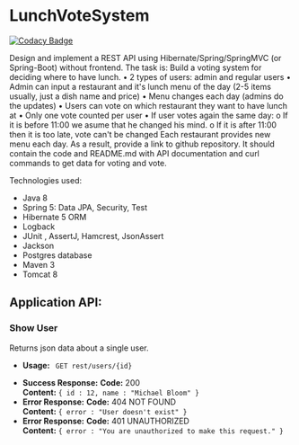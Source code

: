 # LunchVoteSystem
[![Codacy Badge](https://api.codacy.com/project/badge/Grade/875192eba1e046609cd994c0e2f2caa9)](https://www.codacy.com/app/iurpon/LunchVoteSystem?utm_source=github.com&amp;utm_medium=referral&amp;utm_content=iurpon/LunchVoteSystem&amp;utm_campaign=Badge_Grade)

Design and implement a REST API using Hibernate/Spring/SpringMVC (or Spring-Boot) without frontend. The task is: Build a voting system for deciding where to have lunch. •	2 types of users: admin and regular users •	Admin can input a restaurant and it's lunch menu of the day (2-5 items usually, just a dish name and price) •	Menu changes each day (admins do the updates) • Users can vote on which restaurant they want to have lunch at •	Only one vote counted per user •	If user votes again the same day: o	If it is before 11:00 we asume that he changed his mind. o	If it is after 11:00 then it is too late, vote can't be changed Each restaurant provides new menu each day. As a result, provide a link to github repository. It should contain the code and README.md with API documentation and curl commands to get data for voting and vote.

</path></svg></a>Technologies used:</h2>
<ul>
<li>Java 8</li>
<li>Spring 5: Data JPA, Security, Test</li>
<li>Hibernate 5 ORM</li>
<li>Logback</li>
<li>JUnit , AssertJ, Hamcrest, JsonAssert</li>
<li>Jackson</li>
<li>Postgres database</li>
<li>Maven 3</li>
<li>Tomcat 8</li>
</ul>

<h2>Application API:</h2>
<h3><strong>Show User</strong></h3>
<p>Returns json data about a single user.</p>
<ul>
<li>
<p><strong>Usage: </strong> <code> GET rest/users/{id}</code></p>
</li>
<li><strong>Success Response:</strong> <strong>Code:</strong> 200 <br>
<strong>Content:</strong> <code>{ id : 12, name : "Michael Bloom" }</code>
</li>
<li><strong>Error Response:</strong> <strong>Code:</strong> 404 NOT FOUND <br>
<strong>Content:</strong> <code>{ error : "User doesn't exist" }</code>
</li>
<li><strong>Error Response:</strong> <strong>Code:</strong> 401 UNAUTHORIZED <br>
<strong>Content:</strong> <code>{ error : "You are unauthorized to make this request." }</code>
</li>
</ul>

